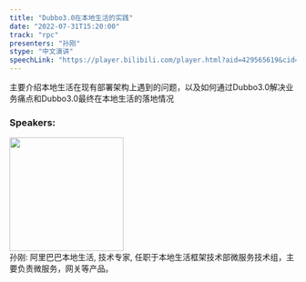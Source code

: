 ```yaml
---
title: "Dubbo3.0在本地生活的实践"
date: "2022-07-31T15:20:00"
track: "rpc"
presenters: "孙刚"
stype: "中文演讲"
speechLink: "https://player.bilibili.com/player.html?aid=429565619&cid=805969138&page=1"
---
```

主要介绍本地生活在现有部署架构上遇到的问题，以及如何通过Dubbo3.0解决业务痛点和Dubbo3.0最终在本地生活的落地情况
 ### Speakers: 
 <img src="images/speaker/1091.png" width="200" /><br>孙刚: 阿里巴巴本地生活, 技术专家, 任职于本地生活框架技术部微服务技术组，主要负责微服务，网关等产品。

 